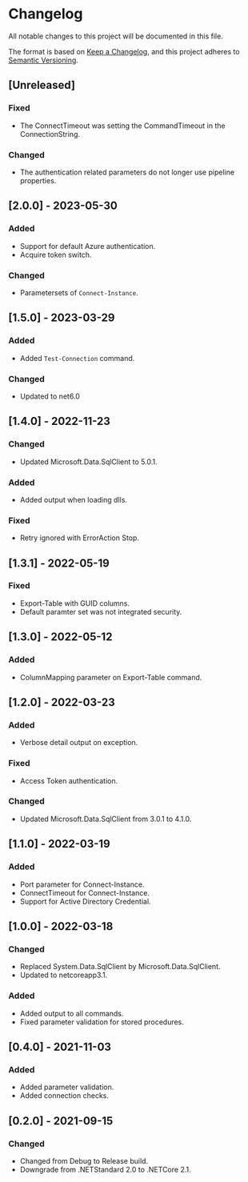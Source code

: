 # Changelog

All notable changes to this project will be documented in this file.

The format is based on [Keep a Changelog](https://keepachangelog.com/en/1.0.0/),
and this project adheres to [Semantic Versioning](https://semver.org/spec/v2.0.0.html).

## [Unreleased]

### Fixed

- The ConnectTimeout was setting the CommandTimeout in the ConnectionString.

### Changed

- The authentication related parameters do not longer use pipeline properties.

## [2.0.0] - 2023-05-30

### Added

- Support for default Azure authentication.
- Acquire token switch.

### Changed

- Parametersets of `Connect-Instance`.

## [1.5.0] - 2023-03-29

### Added

- Added `Test-Connection` command.

### Changed

- Updated to net6.0

## [1.4.0] - 2022-11-23

### Changed

- Updated Microsoft.Data.SqlClient to 5.0.1.

### Added

- Added output when loading dlls.

### Fixed

- Retry ignored with ErrorAction Stop.

## [1.3.1] - 2022-05-19

### Fixed

- Export-Table with GUID columns.
- Default paramter set was not integrated security.

## [1.3.0] - 2022-05-12

### Added

- ColumnMapping parameter on Export-Table command.

## [1.2.0] - 2022-03-23

### Added

- Verbose detail output on exception.

### Fixed

- Access Token authentication.

### Changed

- Updated Microsoft.Data.SqlClient from 3.0.1 to 4.1.0.

## [1.1.0] - 2022-03-19

### Added

- Port parameter for Connect-Instance.
- ConnectTimeout for Connect-Instance.
- Support for Active Directory Credential.

## [1.0.0] - 2022-03-18

### Changed

- Replaced System.Data.SqlClient by Microsoft.Data.SqlClient.
- Updated to netcoreapp3.1.

### Added

- Added output to all commands.
- Fixed parameter validation for stored procedures.

## [0.4.0] - 2021-11-03

### Added

- Added parameter validation.
- Added connection checks.

## [0.2.0] - 2021-09-15

### Changed

- Changed from Debug to Release build.
- Downgrade from .NETStandard 2.0 to .NETCore 2.1.

<!-- markdownlint-configure-file {"MD024": { "siblings_only": true } } -->
